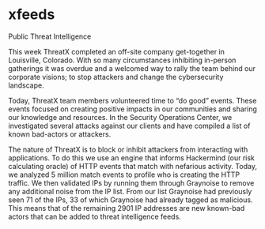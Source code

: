 # xfeeds
Public Threat Intelligence

This week ThreatX completed an off-site company get-together in Louisville, Colorado. With so many circumstances inhibiting in-person gatherings it was overdue and a welcomed way to rally the team behind our corporate visions; to stop attackers and change the cybersecurity landscape.  

Today, ThreatX team members volunteered time to “do good” events. These events focused on creating positive impacts in our communities and sharing our knowledge and resources. In the Security Operations Center, we investigated several attacks against our clients and have compiled a list of known bad-actors or attackers.  

The nature of ThreatX is to block or inhibit attackers from interacting with applications.  To do this we use an engine that informs Hackermind (our risk calculating oracle) of HTTP events that match with nefarious activity. Today, we analyzed 5 million match events to profile who is creating the HTTP traffic. We then validated IPs by running them through Graynoise to remove any additional noise from the IP list.  From our list Graynoise had previously seen 71 of the IPs, 33 of which Graynoise had already tagged as malicious.  This means that of the remaining 2901 IP addresses are new known-bad actors that can be added to threat intelligence feeds.
